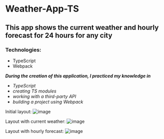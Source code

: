 # Weather-App-TS

## This app shows the current weather and hourly forecast for 24 hours for any city

### Technologies:
- TypeScript 
- Webpack

***During the creation of this application, I practiced my knowledge in*** 
- *TypeScript*
- *creating TS modules*
- *working with a third-party API*
- *building a project using Webpack* 

Initial layout:
![image](https://user-images.githubusercontent.com/47991015/165611793-1d0ccc8b-b5ce-4375-b1fc-0cba95d3d453.png)

Layout with current weather:
![image](https://user-images.githubusercontent.com/47991015/165612808-72557bf7-9733-4f5c-9116-16e3da514ad9.png)

Layout with hourly forecast:
![image](https://user-images.githubusercontent.com/47991015/165613975-8565fdf8-46fb-4fad-9425-ce9ac2832ddd.png)
